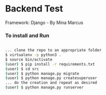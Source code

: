 # Backend Test
Framework: Django - By Mina Marcus


### To install and Run
```bash

... clone the repo to an appropriate folder
$ virtualenv -p python3 .
$ source bin/activate
(user) $ pip install -r requirements.txt
(user) $ cd src
(user) $ python manage.py migrate
(user) $ python manage.py createsuperuser
... do the creation and repeat as desired
(user) $ python manage.py runserver

```

